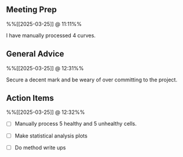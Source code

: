 
## Meeting Prep
%%[[2025-03-25]] @ 11:11%%

I have manually processed 4 curves.

## General Advice
%%[[2025-03-25]] @ 12:31%%

Secure a decent mark and be weary of over committing to the project.

## Action Items
%%[[2025-03-25]] @ 12:32%%

- [ ] Manually process 5 healthy and 5 unhealthy cells.
- [ ] Make statistical analysis plots
- [ ] Do method write ups

